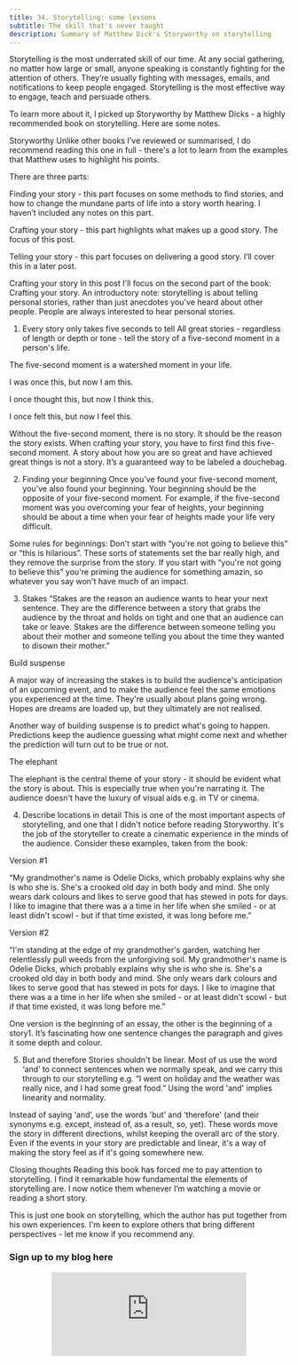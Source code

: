 ```yaml
---
title: 34. Storytelling: some lessons
subtitle: The skill that's never taught
description: Summary of Matthew Dick's Storyworthy on storytelling
---
```

Storytelling is the most underrated skill of our time. At any social gathering, no matter how large or small, anyone speaking is constantly fighting for the attention of others. They’re usually fighting with messages, emails, and notifications to keep people engaged. Storytelling is the most effective way to engage, teach and persuade others.

To learn more about it, I picked up Storyworthy by Matthew Dicks - a highly recommended book on storytelling. Here are some notes.

Storyworthy
Unlike other books I've reviewed or summarised, I do recommend reading this one in full - there's a lot to learn from the examples that Matthew uses to highlight his points.

There are three parts:

Finding your story - this part focuses on some methods to find stories, and how to change the mundane parts of life into a story worth hearing. I haven’t included any notes on this part.

Crafting your story - this part highlights what makes up a good story. The focus of this post.

Telling your story - this part focuses on delivering a good story. I’ll cover this in a later post.

Crafting your story
In this post I'll focus on the second part of the book: Crafting your story. An introductory note: storytelling is about telling personal stories, rather than just anecdotes you've heard about other people. People are always interested to hear personal stories.

1. Every story only takes five seconds to tell
All great stories - regardless of length or depth or tone - tell the story of a five-second moment in a person's life.

The five-second moment is a watershed moment in your life.

I was once this, but now I am this.

I once thought this, but now I think this.

I once felt this, but now I feel this.

Without the five-second moment, there is no story. It should be the reason the story exists. When crafting your story, you have to first find this five-second moment. A story about how you are so great and have achieved great things is not a story. It’s a guaranteed way to be labeled a douchebag.

2. Finding your beginning
Once you've found your five-second moment, you've also found your beginning. Your beginning should be the opposite of your five-second moment. For example, if the five-second moment was you overcoming your fear of heights, your beginning should be about a time when your fear of heights made your life very difficult.

Some rules for beginnings: Don't start with “you're not going to believe this” or “this is hilarious”. These sorts of statements set the bar really high, and they remove the surprise from the story. If you start with “you're not going to believe this” you're priming the audience for something amazin, so whatever you say won't have much of an impact.

3. Stakes
“Stakes are the reason an audience wants to hear your next sentence. They are the difference between a story that grabs the audience by the throat and holds on tight and one that an audience can take or leave. Stakes are the difference between someone telling you about their mother and someone telling you about the time they wanted to disown their mother.”

Build suspense

A major way of increasing the stakes is to build the audience's anticipation of an upcoming event, and to make the audience feel the same emotions you experienced at the time. They're usually about plans going wrong. Hopes are dreams are loaded up, but they ultimately are not realised.

Another way of building suspense is to predict what's going to happen. Predictions keep the audience guessing what might come next and whether the prediction will turn out to be true or not.

The elephant

The elephant is the central theme of your story - it should be evident what the story is about. This is especially true when you're narrating it. The audience doesn't have the luxury of visual aids e.g. in TV or cinema.

4. Describe locations in detail
This is one of the most important aspects of storytelling, and one that I didn't notice before reading Storyworthy. It's the job of the storyteller to create a cinematic experience in the minds of the audience. Consider these examples, taken from the book:

Version #1

“My grandmother's name is Odelie Dicks, which probably explains why she is who she is. She's a crooked old day in both body and mind. She only wears dark colours and likes to serve good that has stewed in pots for days. I like to imagine that there was a a time in her life when she smiled - or at least didn't scowl - but if that time existed, it was long before me.”

Version #2

“I'm standing at the edge of my grandmother's garden, watching her relentlessly pull weeds from the unforgiving soil. My grandmother's name is Odelie Dicks, which probably explains why she is who she is. She's a crooked old day in both body and mind. She only wears dark colours and likes to serve good that has stewed in pots for days. I like to imagine that there was a a time in her life when she smiled - or at least didn't scowl - but if that time existed, it was long before me.”

One version is the beginning of an essay, the other is the beginning of a story1. It’s fascinating how one sentence changes the paragraph and gives it some depth and colour.

5. But and therefore
Stories shouldn't be linear. Most of us use the word ‘and’ to connect sentences when we normally speak, and we carry this through to our storytelling e.g. “I went on holiday and the weather was really nice, and I had some great food.” Using the word 'and' implies linearity and normality.

Instead of saying ‘and’, use the words 'but’ and ‘therefore' (and their synonyms e.g. except, instead of, as a result, so, yet). These words move the story in different directions, whilst keeping the overall arc of the story. Even if the events in your story are predictable and linear, it's a way of making the story feel as if it's going somewhere new.

Closing thoughts
Reading this book has forced me to pay attention to storytelling. I find it remarkable how fundamental the elements of storytelling are. I now notice them whenever I’m watching a movie or reading a short story.

This is just one book on storytelling, which the author has put together from his own experiences. I'm keen to explore others that bring different perspectives - let me know if you recommend any.
### Sign up to my blog here
<div
  style="text-align:center;width:100%;">
<iframe src="https://taariq.substack.com/embed" width="350" height="150" style="border:1px solid #EEE; background:white; margin: 0 auto; dislay: block;" frameborder="0" scrolling="no"></iframe>

</div>
